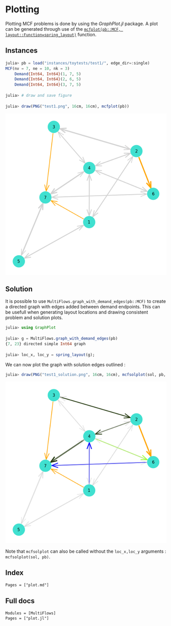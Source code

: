 # Plotting

Plotting MCF problems is done by using the _GraphPlot.jl_ package. A plot can be generated through use of the [`mcfplot(pb::MCF, layout::Function=spring_layout)`](@ref) function. 


## Instances 

```julia
julia> pb = load("instances/toytests/test1/", edge_dir=:single)
MCF(nv = 7, ne = 10, nk = 3)
	Demand{Int64, Int64}(1, 7, 5)
	Demand{Int64, Int64}(2, 6, 5)
	Demand{Int64, Int64}(3, 7, 5)

julia> # draw and save figure

julia> draw(PNG("test1.png", 16cm, 16cm), mcfplot(pb))
```

![toytesttest1](../assets/img/toytest_test1.png)


## Solution

It is possible to use `MultiFlows.graph_with_demand_edges(pb::MCF)` to create a directed graph with edges added between demand endpoints. This can be usefull when generating layout locations and drawing consistent problem and solution plots.

```julia
julia> using GraphPlot

julia> g = MultiFlows.graph_with_demand_edges(pb)
{7, 23} directed simple Int64 graph

julia> loc_x, loc_y = spring_layout(g);
```

We can now plot the graph with solution edges outlined : 
```julia
julia> draw(PNG("test1_solution.png", 16cm, 16cm), mcfsolplot(sol, pb, loc_x, loc_y))
```

![toytesttest1sol](../assets/img/toytest_test1_solution.png)

Note that `mcfsolplot` can also be called without the `loc_x,loc_y` arguments : `mcfsolplot(sol, pb)`. 

## Index

```@index
Pages = ["plot.md"]
```

## Full docs

```@autodocs
Modules = [MultiFlows]
Pages = ["plot.jl"]

```


